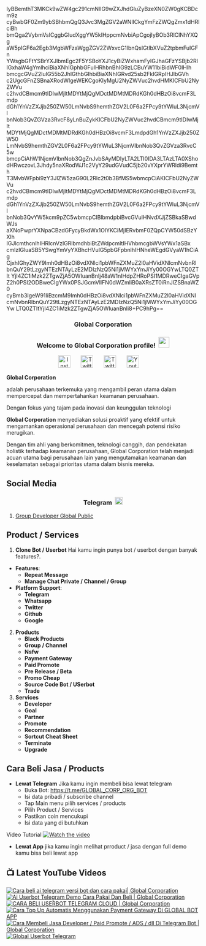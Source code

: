 IyBBemthT3MKCk9wZW4gc291cmNlIG9wZXJhdGluZyBzeXN0ZW0gKCBDcm9z
cyBwbGF0Zm9ybSBhbmQgQ3Jvc3MgZGV2aWNlICkgYmFzZWQgZmx1dHRlciBh
bmQga2VybmVsICggbGludXggYW5kIHppcmNvbiApCgojIyBOb3RlClNhYXQg
aW5pIGF6a2Egb3MgbWFzaWggZGV2ZWxvcG1lbnQsIGtlbXVuZ2tpbmFuIGFn
YWsgbGFtYSBrYXJlbmEgc2F5YSBoYXJ1cyBiZWxhamFyIGJhaGFzYSBjb2Rl
IGxhaW4gYmlhciBiaXNhIGphbGFuIHRhbnBhIG9zLCBuYW11biBidWF0IHlh
bmcgcGVuZ2luIG55b2JhIGthbGlhbiBiaXNhIGRvd25sb2FkIGRpIHJlbGVh
c2UgcGFnZSBnaXRodWIgeWEKCgoKIyMgU2NyZWVuc2hvdHMKICFbU2NyZWVu
c2hvdCBmcm9tIDIwMjItMDYtMjQgMDctMDMtMDRdKGh0dHBzOi8vcmF3Lmdp
dGh1YnVzZXJjb250ZW50LmNvbS9hemthZGV2L0F6a2FPcy9tYWluL3NjcmVl
bnNob3QvZGVza3RvcF8yLnBuZykKICFbU2NyZWVuc2hvdCBmcm9tIDIwMjIt
MDYtMjQgMDctMDMtMDRdKGh0dHBzOi8vcmF3LmdpdGh1YnVzZXJjb250ZW50
LmNvbS9hemthZGV2L0F6a2FPcy9tYWluL3NjcmVlbnNob3QvZGVza3RvcC5w
bmcpCiAhW1NjcmVlbnNob3QgZnJvbSAyMDIyLTA2LTI0IDA3LTAzLTA0XSho
dHRwczovL3Jhdy5naXRodWJ1c2VyY29udGVudC5jb20vYXprYWRldi9Bemth
T3MvbWFpbi9zY3JlZW5zaG90L2Rlc2t0b3BfMS5wbmcpCiAKICFbU2NyZWVu
c2hvdCBmcm9tIDIwMjItMDYtMjQgMDctMDMtMDRdKGh0dHBzOi8vcmF3Lmdp
dGh1YnVzZXJjb250ZW50LmNvbS9hemthZGV2L0F6a2FPcy9tYWluL3NjcmVl
bnNob3QvYW5kcm9pZC5wbmcpClBlbmdpbiBvcGVuIHNvdXJjZSBkaSBwdWJs
aXNoPwprYXNpaCBzdGFycyBkdWx1OlYKCiMjIERvbmF0ZQpCYW50dSBzYXlh
IGJlcmthcnlhIHRlcnVzIGRlbmdhbiBtZWdpcmltIHVhbmcgbWVsYWx1aSBx
cmlzIGluaSB5YSwgYmVyYXBhcHVuIG5pbGFpbnlhIHNheWEgdGVyaW1hCiAg
CjxhIGhyZWY9Imh0dHBzOi8vdXNlci1pbWFnZXMuZ2l0aHVidXNlcmNvbnRl
bnQuY29tLzgyNTEzNTAyLzE2MDIzNzQ5Ni1jMWYxYmJiYy00OGYwLTQ0ZTIt
YjI4ZC1iMzk2ZTgwZjA5OWIuanBnIj48aW1nIHdpZHRoPSI1MDRweCIgaGVp
Z2h0PSI2ODBweCIgYWx0PSJGcmVlIFN0dWZmIiB0aXRsZT0iRnJlZSBnaWZ0
cyBmb3IgeW91IiBzcmM9Imh0dHBzOi8vdXNlci1pbWFnZXMuZ2l0aHVidXNl
cmNvbnRlbnQuY29tLzgyNTEzNTAyLzE2MDIzNzQ5Ni1jMWYxYmJiYy00OGYw
LTQ0ZTItYjI4ZC1iMzk2ZTgwZjA5OWIuanBnIi8+PC9hPg==

<!-- START GLOBAL CORPORATION -->
<h3 align="center">Global Corporation</h3>

<h3 align="center">
  Welcome to Global Corporation profile!
  <img src="https://media.giphy.com/media/hvRJCLFzcasrR4ia7z/giphy.gif" width="28">
</h3>

<!-- Social icons section -->
<p align="center">
  <a href="https://www.instagram.com/global__corporation/"><img width="32px" alt="Instagram" title="Telegram" src="https://upload.wikimedia.org/wikipedia/commons/a/a5/Instagram_icon.png"/></a>
  &#8287;&#8287;&#8287;&#8287;&#8287;
  <a href="https://t.me/GLOBAL_CORPORATION_ORG"><img width="32px" alt="Twitter" title="Telegram" src="https://upload.wikimedia.org/wikipedia/commons/8/82/Telegram_logo.svg"/></a>
  &#8287;&#8287;&#8287;&#8287;&#8287;
  <a href="https://twitter.com/global_corp_org"><img width="32px" alt="Twitter" title="Twitter" src="https://upload.wikimedia.org/wikipedia/commons/6/6f/Logo_of_Twitter.svg"/></a>
  &#8287;&#8287;&#8287;&#8287;&#8287;
  <a href="https://www.youtube.com/@global_Corporation"><img width="32px" alt="Youtube" title="Youtube" src="https://upload.wikimedia.org/wikipedia/commons/e/ef/Youtube_logo.png"/></a>
  &#8287;&#8287;&#8287;&#8287;&#8287;
</p>


**Global Corporation**

adalah perusahaan terkemuka yang mengambil peran utama dalam mempercepat dan mempertahankan keamanan perusahaan. 

Dengan fokus yang tajam pada inovasi dan keunggulan teknologi

**Global Corporation** menyediakan solusi proaktif yang efektif untuk mengamankan operasional perusahaan dan mencegah potensi risiko merugikan. 

Dengan tim ahli yang berkomitmen, teknologi canggih, dan pendekatan holistik terhadap keamanan perusahaan, Global Corporation telah menjadi acuan utama bagi perusahaan lain yang mengutamakan keamanan dan keselamatan sebagai prioritas utama dalam bisnis mereka.


## Social Media

<h3 align="center">
  Telegram
  <img src="https://upload.wikimedia.org/wikipedia/commons/8/82/Telegram_logo.svg" width="20">
</h3>

1. [Group Developer Global Public](https://t.me/DEVELOPER_GLOBAL_PUBLIC)

## Product / Services

1. **Clone Bot / Userbot**
  Hai kamu ingin punya bot / userbot dengan banyak features?. 
  - **Features**:
    - **Repeat Message**
    - **Manage Chat Private / Channel / Group**
  - **Platform Support**:
    - **Telegram**
    - **Whatsapp**
    - **Twitter**
    - **Github**
    - **Google** 
2. **Products**
    - **Black Products**
    - **Group / Channel**
    - **Nsfw**
    - **Payment Gateway**
    - **Paid Promote**
    - **Pre Release / Beta**
    - **Promo Cheap**
    - **Source Code Bot / USerbot**
    - **Trade**
3. **Services**
    - **Developer**
    - **Goal**
    - **Partner**
    - **Promote**
    - **Recommendation**
    - **Sortcut Cheat Sheet**
    - **Terminate**
    - **Upgrade**

## Cara Beli Jasa / Products 

- **Lewat Telegram**
  Jika kamu ingin membeli bisa lewat telegram
  -  Buka Bot: https://t.me/GLOBAL_CORP_ORG_BOT
  -  Isi data pribadi / subscribe channel
  -  Tap Main menu pilih services / products
  -  Pilih Product / Services
  -  Pastikan coin mencukupi
  -  Isi data yang di butuhkan
  
Video Tutorial
[![Watch the video](https://img.youtube.com/vi/TY0Y21C6asM/maxresdefault.jpg)](https://www.youtube.com/watch?v=TY0Y21C6asM)

- **Lewat App**
  jika kamu ingin melihat prroduct / jasa dengan full demo kamu bisa beli lewat app
 


## 📺 Latest YouTube Videos

  <!-- prettier-ignore-start -->
  <!-- BEGIN YOUTUBE-CARDS -->
[![Cara beli ai telegram versi bot dan cara pakai| Global Corporation](https://ytcards.demolab.com/?id=7LZhoklvS9A&title=Cara+beli+ai+telegram+versi+bot+dan+cara+pakai%7C+Global+Corporation&lang=id&timestamp=1710937415&background_color=%230d1117&title_color=%23ffffff&stats_color=%23dedede&max_title_lines=1&width=250&border_radius=5 "Cara beli ai telegram versi bot dan cara pakai| Global Corporation")](https://www.youtube.com/watch?v=7LZhoklvS9A)
[![Ai Userbot Telegram Demo Cara Pakai Dan Beli | Global Corporation](https://ytcards.demolab.com/?id=4mAZ6EgAhUo&title=Ai+Userbot+Telegram+Demo+Cara+Pakai+Dan+Beli+%7C+Global+Corporation&lang=id&timestamp=1710936251&background_color=%230d1117&title_color=%23ffffff&stats_color=%23dedede&max_title_lines=1&width=250&border_radius=5 "Ai Userbot Telegram Demo Cara Pakai Dan Beli | Global Corporation")](https://www.youtube.com/watch?v=4mAZ6EgAhUo)
[![CARA BELI USERBOT TELEGRAM CLOUD  | Global Corporation](https://ytcards.demolab.com/?id=uiDJwK9r3Cg&title=CARA+BELI+USERBOT+TELEGRAM+CLOUD++%7C+Global+Corporation&lang=id&timestamp=1710900440&background_color=%230d1117&title_color=%23ffffff&stats_color=%23dedede&max_title_lines=1&width=250&border_radius=5 "CARA BELI USERBOT TELEGRAM CLOUD  | Global Corporation")](https://www.youtube.com/watch?v=uiDJwK9r3Cg)
[![Cara Top Up Automatis Menggunakan Payment Gateway Di GLOBAL BOT APP](https://ytcards.demolab.com/?id=ADqzS5ORJsU&title=Cara+Top+Up+Automatis+Menggunakan+Payment+Gateway+Di+GLOBAL+BOT+APP&lang=id&timestamp=1710721879&background_color=%230d1117&title_color=%23ffffff&stats_color=%23dedede&max_title_lines=1&width=250&border_radius=5 "Cara Top Up Automatis Menggunakan Payment Gateway Di GLOBAL BOT APP")](https://www.youtube.com/watch?v=ADqzS5ORJsU)
[![Cara Membeli Jasa Developer / Paid Promote / ADS / dll Di Telegram Bot | Global Corporation](https://ytcards.demolab.com/?id=TY0Y21C6asM&title=Cara+Membeli+Jasa+Developer+%2F+Paid+Promote+%2F+ADS+%2F+dll+Di+Telegram+Bot+%7C+Global+Corporation&lang=id&timestamp=1710717990&background_color=%230d1117&title_color=%23ffffff&stats_color=%23dedede&max_title_lines=1&width=250&border_radius=5 "Cara Membeli Jasa Developer / Paid Promote / ADS / dll Di Telegram Bot | Global Corporation")](https://www.youtube.com/watch?v=TY0Y21C6asM)
[![Global Userbot Telegram](https://ytcards.demolab.com/?id=Kyj1Zl04_68&title=Global+Userbot+Telegram&lang=id&timestamp=1710690464&background_color=%230d1117&title_color=%23ffffff&stats_color=%23dedede&max_title_lines=1&width=250&border_radius=5 "Global Userbot Telegram")](https://www.youtube.com/watch?v=Kyj1Zl04_68)
<!-- END YOUTUBE-CARDS -->
  <!-- prettier-ignore-end -->
<!-- END GLOBAL CORPORATION -->
